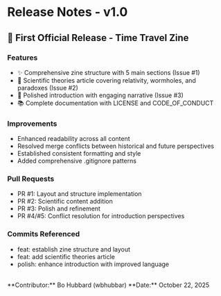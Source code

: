 # Release Notes - v1.0

## 🎉 First Official Release - Time Travel Zine

### Features
- ✨ Comprehensive zine structure with 5 main sections (Issue #1)
- 📝 Scientific theories article covering relativity, wormholes, and paradoxes (Issue #2)
- 🎨 Polished introduction with engaging narrative (Issue #3)
- 📚 Complete documentation with LICENSE and CODE_OF_CONDUCT

### Improvements
- Enhanced readability across all content
- Resolved merge conflicts between historical and future perspectives
- Established consistent formatting and style
- Added comprehensive .gitignore patterns

### Pull Requests
- PR #1: Layout and structure implementation
- PR #2: Scientific content addition
- PR #3: Polish and refinement
- PR #4/#5: Conflict resolution for introduction perspectives

### Commits Referenced
- feat: establish zine structure and layout 
- feat: add scientific theories article 
- polish: enhance introduction with improved language
</br>
**Contributor:** Bo Hubbard (wbhubbar)
**Date:** October 22, 2025
